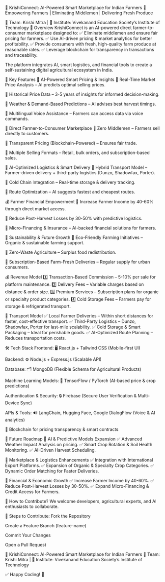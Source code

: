 🌾 KrishiConnect: AI-Powered Smart Marketplace for Indian Farmers
🚀 Empowering Farmers | Eliminating Middlemen | Delivering Fresh Produce

📍 Team: Krishi Mitra | 🏫 Institute: Vivekanand Education Society’s Institute of Technology
📌 Overview
KrishiConnect is an AI-powered direct farmer-to-consumer marketplace designed to:
✅ Eliminate middlemen and ensure fair pricing for farmers.
✅ Use AI-driven pricing & market analytics for better profitability.
✅ Provide consumers with fresh, high-quality farm produce at reasonable rates.
✅ Leverage blockchain for transparency in transactions and traceability.

The platform integrates AI, smart logistics, and financial tools to create a self-sustaining digital agricultural ecosystem in India.

🚀 Key Features
🧠 AI-Powered Smart Pricing & Insights
🔹 Real-Time Market Price Analysis – AI predicts optimal selling prices.

🔹 Historical Price Data – 3-5 years of insights for informed decision-making.

🔹 Weather & Demand-Based Predictions – AI advises best harvest timings.

🔹 Multilingual Voice Assistance – Farmers can access data via voice commands.

🛒 Direct Farmer-to-Consumer Marketplace
🔹 Zero Middlemen – Farmers sell directly to customers.

🔹 Transparent Pricing (Blockchain-Powered) – Ensures fair trade.

🔹 Multiple Selling Formats – Retail, bulk orders, and subscription-based sales.

🚚 AI-Optimized Logistics & Smart Delivery
🔹 Hybrid Transport Model – Farmer-driven delivery + third-party logistics (Dunzo, Shadowfax, Porter).

🔹 Cold Chain Integration – Real-time storage & delivery tracking.

🔹 Route Optimization – AI suggests fastest and cheapest routes.

💰 Farmer Financial Empowerment
🔹 Increase Farmer Income by 40-60% through direct market access.

🔹 Reduce Post-Harvest Losses by 30-50% with predictive logistics.

🔹 Micro-Financing & Insurance – AI-backed financial solutions for farmers.

🌱 Sustainability & Future Growth
🔹 Eco-Friendly Farming Initiatives – Organic & sustainable farming support.

🔹 Zero-Waste Agriculture – Surplus food redistribution.

🔹 Subscription-Based Farm-Fresh Deliveries – Regular supply for urban consumers.

💰 Revenue Model
1️⃣ Transaction-Based Commission – 5-10% per sale for platform maintenance.
2️⃣ Delivery Fees – Variable charges based on distance & order size.
3️⃣ Premium Services – Subscription plans for organic or specialty product categories.
4️⃣ Cold Storage Fees – Farmers pay for storage & refrigerated transport.

🚚 Transport Model
✅ Local Farmer Deliveries – Within short distances for faster, cost-effective transport.
✅ Third-Party Logistics – Dunzo, Shadowfax, Porter for last-mile scalability.
✅ Cold Storage & Smart Packaging – Ideal for perishable goods.
✅ AI-Optimized Route Planning – Reduces transportation costs.

🛠️ Tech Stack
Frontend:
🖥 React.js + Tailwind CSS (Mobile-first UI)

Backend:
⚙ Node.js + Express.js (Scalable API)

Database:
🗂 MongoDB (Flexible Schema for Agricultural Products)

Machine Learning Models:
🤖 TensorFlow / PyTorch (AI-based price & crop predictions)

Authentication & Security:
🔒 Firebase (Secure User Verification & Multi-Device Sync)

APIs & Tools:
🔊 LangChain, Hugging Face, Google DialogFlow (Voice & AI analytics)

🧩 Blockchain for pricing transparency & smart contracts

🎯 Future Roadmap
🔹 AI & Predictive Models Expansion
✅ Advanced Weather Impact Analysis on pricing.
✅ Smart Crop Rotation & Soil Health Monitoring.
✅ AI-Driven Harvest Scheduling.

🔹 Marketplace & Logistics Enhancements
✅ Integration with International Export Platforms.
✅ Expansion of Organic & Specialty Crop Categories.
✅ Dynamic Order Matching for Faster Deliveries.

🔹 Financial & Economic Growth
✅ Increase Farmer Income by 40-60%.
✅ Reduce Post-Harvest Losses by 30-50%.
✅ Expand Micro-Financing & Credit Access for Farmers.

📢 How to Contribute?
We welcome developers, agricultural experts, and AI enthusiasts to collaborate.

📌 Steps to Contribute:
Fork the Repository

Create a Feature Branch (feature-name)

Commit Your Changes

Open a Pull Request

🌾 KrishiConnect: AI-Powered Smart Marketplace for Indian Farmers
📍 Team: Krishi Mitra | 🏫 Institute: Vivekanand Education Society’s Institute of Technology

✅ Happy Coding! 🤝
